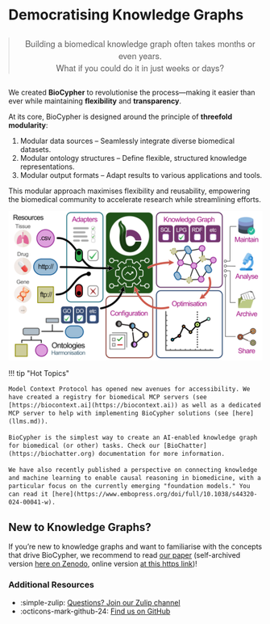 # Democratising Knowledge Graphs

<div style="text-align: center; margin: 2em 0;">
    <blockquote style="font-family: 'Helvetica Neue', Arial, sans-serif; font-weight: 300; font-size: 1.2em; max-width: 800px; margin: 0 auto;">
        Building a biomedical knowledge graph often takes months or even years.<br>
        What if you could do it in just weeks or days?
    </blockquote>
</div>

We created **BioCypher** to revolutionise the process—making it easier than ever while maintaining **flexibility** and **transparency**.

At its core, BioCypher is designed around the principle of **threefold modularity**:

1. Modular data sources – Seamlessly integrate diverse biomedical datasets.
2. Modular ontology structures – Define flexible, structured knowledge representations.
3. Modular output formats – Adapt results to various applications and tools.

This modular approach maximises flexibility and reusability, empowering the biomedical community to accelerate research while streamlining efforts.

![graphical-abstract-biocypher.png](./assets/img/graphical-abstract-biocypher.png)

!!! tip "Hot Topics"

    Model Context Protocol has opened new avenues for accessibility. We have created a registry for biomedical MCP servers (see [https://biocontext.ai](https://biocontext.ai)) as well as a dedicated MCP server to help with implementing BioCypher solutions (see [here](llms.md)).

    BioCypher is the simplest way to create an AI-enabled knowledge graph for biomedical (or other) tasks. Check our [BioChatter](https://biochatter.org) documentation for more information.

    We have also recently published a perspective on connecting knowledge and machine learning to enable causal reasoning in biomedicine, with a particular focus on the currently emerging "foundation models." You can read it [here](https://www.embopress.org/doi/full/10.1038/s44320-024-00041-w).

## New to Knowledge Graphs?

If you’re new to knowledge graphs and want to familiarise with the concepts that drive BioCypher, we recommend to read [our paper](https://www.nature.com/articles/s41587-023-01848-y) (self-archived version [here on Zenodo](https://zenodo.org/records/10320714), online version [at this https link](https://biocypher.github.io/biocypher-paper/))!

### Additional Resources

- :simple-zulip: [Questions? Join our Zulip channel](https://biocypher.zulipchat.com/)
- :octicons-mark-github-24: [Find us on GitHub](https://github.com/biocypher/biocypher)
